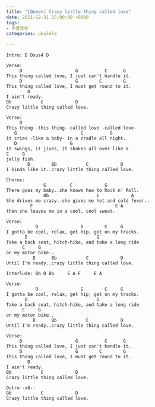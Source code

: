```yaml
---
title: "[Queen] Crazy little thing called love"
date: 2021-12-31 15:00:00 +0000
tags:
- 우쿨렐레
categories: ukulele

---
```

    Intro: D Dsus4 D
    
    Verse:
         D                    G          C      G
    This thing called love, I just can't handle it.
         D                    G        C        G
    This thing called love, I must get round to it.
            D
    I ain't ready.
    Bb           C            D
    Crazy little thing called love.
    
    Verse:
         D
    This thing -this thing- called love -called love-
       G                        C          G
    it cries -like a baby- in a cradle all night.
       D                    G           
    It swings, it jives, it shakes all over like a 
    C     G
    jelly fish.
            D        Bb           C            D
    I kinda like it..crazy little thing called love.
    
    Chorus:
                  G         C            G
    There goes my baby..she knows how to Rock n' Roll.
                  Bb                  E            A
    She drives me crazy..she gives me hot and cold fever..
             F                               E A
    then she leaves me in a cool, cool sweat.
    
    Verse:
               D                G        C     G
    I gotta be cool, relax, get hip, get on my tracks.
           D                          G
    Take a back seat, hitch-hike, and take a long ride 
          C     G
    on my motor bike..
              D      Bb           C            D
    Until I'm ready..crazy little thing called love.
    
    Interlude: Bb D Bb     E A F     E A
    
    Verse:
               D                G        C     G
    I gotta be cool, relax, get hip, get on my tracks.
           D                          G
    Take a back seat, hitch-hike, and take a long ride 
          C     G
    on my motor bike..
              D      Bb           C            D
    Until I'm ready..crazy little thing called love.
    
    Verse:
         D                    G          C      G
    This thing called love, I just can't handle it.
         D                    G        C        G
    This thing called love, I must get round to it.
            D
    I ain't ready.
    Bb           C            D
    Crazy little thing called love.
    
    Outro -x6-:
    Bb           C            D
    Crazy little thing called love.